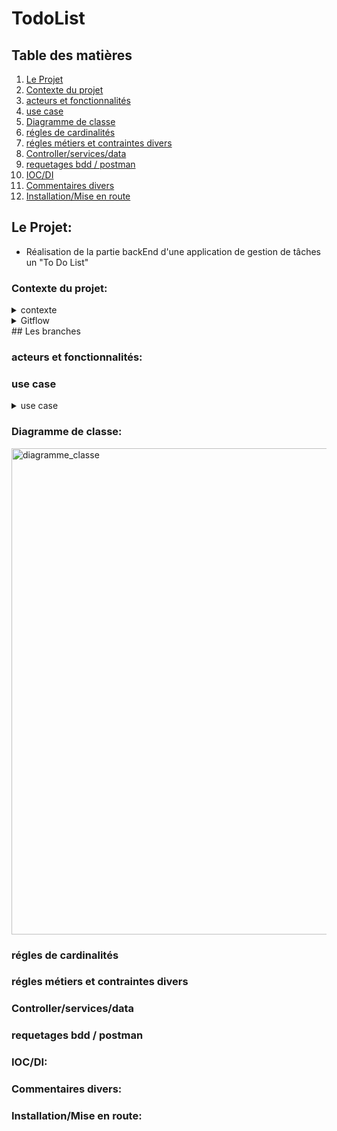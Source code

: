 # TodoList

## Table des matières

1. [Le Projet](#Le-Projet)
2. [Contexte du projet](#Contexte-du-projet)
3. [acteurs et fonctionnalités](#acteurs-et-fonctionnalités)
4. [use case](#use-case)
5. [Diagramme de classe](#mcd--mld)
6. [régles de cardinalités](#régles-de-cardinalités)
7. [régles métiers et contraintes divers](#régles-métiers-et-contraintes-divers)
9. [Controller/services/data](#Controllerservicesdata)
10. [requetages bdd / postman](#requetages-bdd--postman)
11. [IOC/DI](#iocdi)
12. [Commentaires divers](#Commentaires-divers)
12. [Installation/Mise en route](#installationmise-en-route)





## Le Projet:

* Réalisation de la partie backEnd d'une application de gestion de tâches un "To Do List"

 ### Contexte du projet:
  
  <details>
      <summary>contexte</summary>
      Vous allez concevoir les classes et les liens pour une application de gestion de tâches, également appelée ToDoList. L'objectif de l'application est de permettre aux utilisateurs d'ajouter, afficher, modifier et supprimer des tâches à réaliser et d'indiquer le status de la tâche ( à faire, en cours, terminée).

​
Fonctionnalités requises :

    Ajouter une tâche : L'utilisateur doit pouvoir ajouter une nouvelle tâche à la ToDoList. Chaque tâche aura un titre, une description, une date de création, une date d'échéance et un statut initial (à faire).
    Afficher la liste des tâches : L'utilisateur doit pouvoir voir la liste complète des tâches qu'il a ajoutées à la ToDoList. La liste devrait afficher le titre, la date d'échéance de chaque tâche et le statut.
    Modifier une tâche : L'utilisateur doit pouvoir modifier le titre, la description, la date d'échéance et le statut d'une tâche existante dans la ToDoList.
    Supprimer une tâche : L'utilisateur doit pouvoir supprimer une tâche de la ToDoList s'il n'a plus besoin de la réaliser.
    Filtrage des tâches par statut : Permettre aux utilisateurs de filtrer les tâches par statut (à faire, en cours, terminée).


Fonctionnalités avancées (Optionnelle) :

Pour ceux qui ont bien avancé et finit les fonctionnalités de base, vous pouvez intégrer la gestion des utilisteurs du ToDoList avec un système de connexion à l'application.

Contraintes :

    Concevez les classes pour représenter les entités de votre application : Task (tâche) , User (utilisateur) et Statut.
    Chaque classe doit avoir des propriétés pour représenter les attributs de l'entité. Par exemple, la classe Task pourrait avoir les propriétés suivantes : Title (titre), Description (description), CreatedDate      (date de création) et DueDate (date d'échéance) - User pourrait avoir : FirstName (Prénom), Name (Nom) et Email (Adresse e-mail) - Statut : Value (Valeur) .
    Définissez les liens entre les classes lorsque cela est nécessaire. Par exemple, une tâche est associée à un utilisateur qui l'a créée. Vous pouvez donc créer une relation entre la classe Task , la classe         User et le statut de la tâche.
    Assurez-vous d'utiliser les principes de l'encapsulation, de l'abstraction et de l'héritage pour concevoir vos classes de manière cohérente et modulaire.

N'hésitez pas à utiliser des diagrammes de classes pour visualiser les liens entre vos classes et mieux comprendre la structure de votre application.

L'objectif de ce sujet est de vous familiariser avec les concepts de base de la conception des classes pour une application de gestion de tâches. Bonne conception !


  </details>
  
  
<details>

<summary>Gitflow</summary>

  </details>
## Les branches



   ### acteurs et fonctionnalités:


   ### use case

<details>
   <summary>use case  </summary>
<img width="603" alt="use_case" src="https://github.com/LegrandThomas/TodoList/assets/103045194/881ff5a2-fa49-42ba-a9ba-cb9fc0315a24">


</details>



### Diagramme de classe:

<img width="778" alt="diagramme_classe" src="https://github.com/LegrandThomas/TodoList/assets/103045194/b8782ea6-a88f-4db0-be22-073d7f17a5ea">

### régles de cardinalités

### régles métiers et contraintes divers

### Controller/services/data

### requetages bdd / postman


### IOC/DI:

### Commentaires divers:

### Installation/Mise en route:


